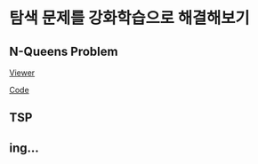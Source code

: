 # 탐색 문제를 강화학습으로 해결해보기

## N-Queens Problem 

[Viewer](https://nbviewer.org/gist/sangmini7/89ab880ec7532e0434fe0c0747adbaf0)

[Code]([https://github.com/sangmini7/nQueensRL/blob/main/n-queensRL.ipynb](https://nbviewer.org/github/sangmini7/nQueensRL/blob/main/n-qunnesRL.ipynb))

## TSP

## ing...
